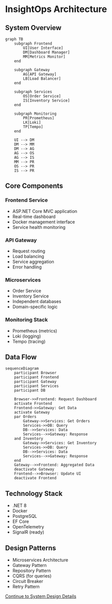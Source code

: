 # InsightOps Architecture

## System Overview

```mermaid
graph TB
    subgraph Frontend
        UI[User Interface]
        DM[Dashboard Manager]
        MM[Metrics Monitor]
    end

    subgraph Gateway
        AG[API Gateway]
        LB[Load Balancer]
    end

    subgraph Services
        OS[Order Service]
        IS[Inventory Service]
    end

    subgraph Monitoring
        PR[Prometheus]
        LK[Loki]
        TP[Tempo]
    end

    UI --> DM
    DM --> MM
    DM --> AG
    AG --> OS
    AG --> IS
    MM --> PR
    OS --> PR
    IS --> PR
```

## Core Components

### Frontend Service
- ASP.NET Core MVC application
- Real-time dashboard
- Docker management interface
- Service health monitoring

### API Gateway
- Request routing
- Load balancing
- Service aggregation
- Error handling

### Microservices
- Order Service
- Inventory Service
- Independent databases
- Domain-specific logic

### Monitoring Stack
- Prometheus (metrics)
- Loki (logging)
- Tempo (tracing)

## Data Flow

```mermaid
sequenceDiagram
    participant Browser
    participant Frontend
    participant Gateway
    participant Services
    participant DB

    Browser->>Frontend: Request Dashboard
    activate Frontend
    Frontend->>Gateway: Get Data
    activate Gateway
    par Orders
        Gateway->>Services: Get Orders
        Services->>DB: Query
        DB-->>Services: Data
        Services-->>Gateway: Response
    and Inventory
        Gateway->>Services: Get Inventory
        Services->>DB: Query
        DB-->>Services: Data
        Services-->>Gateway: Response
    end
    Gateway-->>Frontend: Aggregated Data
    deactivate Gateway
    Frontend-->>Browser: Update UI
    deactivate Frontend
```

## Technology Stack
- .NET 8
- Docker
- PostgreSQL
- EF Core
- OpenTelemetry
- SignalR (ready)

## Design Patterns
- Microservices Architecture
- Gateway Pattern
- Repository Pattern
- CQRS (for queries)
- Circuit Breaker
- Retry Pattern

[Continue to System Design Details](system-design.md)
